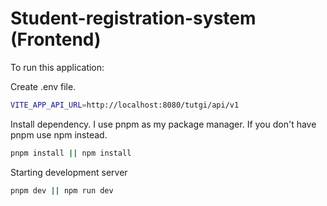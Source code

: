 # Student-registration-system (Frontend)

To run this application:

Create .env file.

```bash
VITE_APP_API_URL=http://localhost:8080/tutgi/api/v1
```

Install dependency. I use pnpm as my package manager. If you don't have pnpm use npm instead.

```bash
pnpm install || npm install
```

Starting development server

```bash
pnpm dev || npm run dev
```
